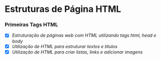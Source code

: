 # Estruturas de Página HTML

### Primeiras Tags HTML

- [X] _Estruturação de páginas web com HTML utilizando tags html, head e body_
- [X] _Utilização de HTML para estruturar textos e títulos_
- [X] _Utilização de HTML para criar listas, links e adicionar imagens_
